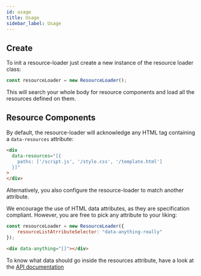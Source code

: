 ```yaml
---
id: usage
title: Usage
sidebar_label: Usage
---
```


## Create
To init a resource-loader just create a new instance of the resource loader class:
```javascript
const resourceLoader = new ResourceLoader();
```

This will search your whole body for resource components and load all the resources defined on them.

## Resource Components
By default, the resource-loader will acknowledge any HTML tag containing a `data-resources` attribute:
```html
<div 
  data-resources="[{
    paths: ['/script.js', '/style.css', '/template.html']
  }]"
>
</div>
```

Alternatively, you also configure the resource-loader to match another attribute.

We encourage the use of HTML data attributes, as they are specification compliant.
However, you are free to pick any attribute to your liking:

```javascript
const resourceLoader = new ResourceLoader({
    resourceListAtrributeSelector: "data-anything-really"
});
```

```html
<div data-anything="[]"></div>
```

To know what data should go inside the resources attribute, have a look at the [API documentation](api.md)
